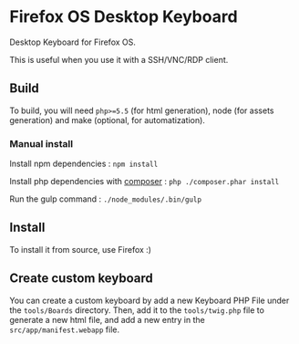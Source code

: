 # Firefox OS Desktop Keyboard

Desktop Keyboard for Firefox OS.

This is useful when you use it with a SSH/VNC/RDP client.

## Build

To build, you will need `php>=5.5` (for html generation), node (for assets generation) 
and make (optional, for automatization).

### Manual install

Install npm dependencies : `npm install`

Install php dependencies with [composer](http://getcomposer.org/) : `php ./composer.phar install`

Run the gulp command : `./node_modules/.bin/gulp`

## Install

To install it from source, use Firefox :)

## Create custom keyboard

You can create a custom keyboard by add a new Keyboard PHP File under the `tools/Boards` directory. Then, add it to the 
`tools/twig.php` file to generate a new html file, and add a new entry in the `src/app/manifest.webapp` file.
